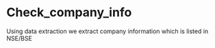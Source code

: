 # Check_company_info
Using data extraction we extract company information which is listed in NSE/BSE
